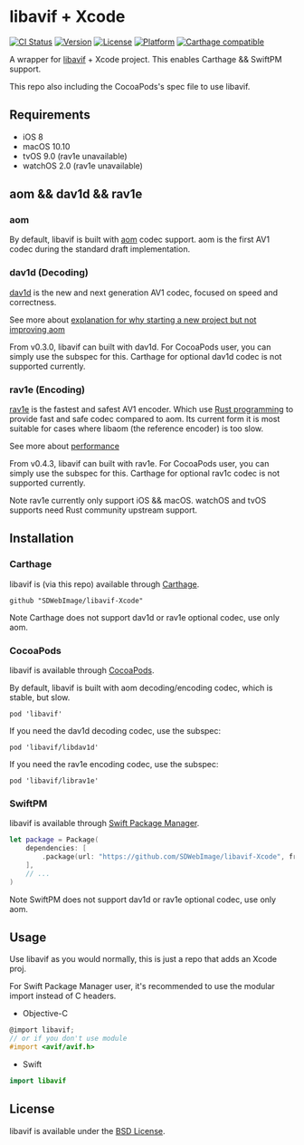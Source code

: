 # libavif + Xcode

[![CI Status](http://img.shields.io/travis/SDWebImage/libavif-Xcode.svg?style=flat)](https://travis-ci.org/SDWebImage/libavif-Xcode)
[![Version](https://img.shields.io/cocoapods/v/libavif.svg?style=flat)](http://cocoapods.org/pods/libavif)
[![License](https://img.shields.io/cocoapods/l/libavif.svg?style=flat)](http://cocoapods.org/pods/libavif)
[![Platform](https://img.shields.io/cocoapods/p/libavif.svg?style=flat)](http://cocoapods.org/pods/libavif)
[![Carthage compatible](https://img.shields.io/badge/Carthage-compatible-4BC51D.svg?style=flat)](https://github.com/SDWebImage/libavif-Xcode)

A wrapper for [libavif](https://github.com/AOMediaCodec/libavif) + Xcode project.
This enables Carthage && SwiftPM support.

This repo also including the CocoaPods's spec file to use libavif.

## Requirements

+ iOS 8
+ macOS 10.10
+ tvOS 9.0 (rav1e unavailable)
+ watchOS 2.0 (rav1e unavailable)

## aom && dav1d && rav1e

### aom

By default, libavif is built with [aom](https://aomedia.googlesource.com/aom/) codec support. aom is the first AV1 codec during the standard draft implementation.

### dav1d (Decoding)

[dav1d](https://github.com/videolan/dav1d) is the new and next generation AV1 codec, focused on speed and correctness.

See more about [explanation for why starting a new project but not improving aom](https://github.com/videolan/dav1d#why-do-you-not-improve-libaom-rather-than-starting-a-new-project)

From v0.3.0, libavif can built with dav1d. For CocoaPods user, you can simply use the subspec for this. Carthage for optional dav1d codec is not supported currently.

### rav1e (Encoding)

[rav1e](https://github.com/xiph/rav1e) is the fastest and safest AV1 encoder. Which use [Rust programming](https://www.rust-lang.org/) to provide fast and safe codec compared to aom. Its current form it is most suitable for cases where libaom (the reference encoder) is too slow.

See more about [performance](https://github.com/xiph/rav1e/issues/1248)

From v0.4.3, libavif can built with rav1e. For CocoaPods user, you can simply use the subspec for this. Carthage for optional rav1c codec is not supported currently.

Note rav1e currently only support iOS && macOS. watchOS and tvOS supports need Rust community upstream support.

## Installation

### Carthage

libavif is (via this repo) available through [Carthage](https://github.com/Carthage/Carthage).

```
github "SDWebImage/libavif-Xcode"
```

Note Carthage does not support dav1d or rav1e optional codec, use only aom.

### CocoaPods

libavif is available through [CocoaPods](https://github.com/CocoaPods/CocoaPods).

By default, libavif is built with aom decoding/encoding codec, which is stable, but slow.

```
pod 'libavif'
```

If you need the dav1d decoding codec, use the subspec:

```
pod 'libavif/libdav1d'
```

If you need the rav1e encoding codec, use the subspec:

```
pod 'libavif/librav1e'
```

### SwiftPM

libavif is available through [Swift Package Manager](https://img.shields.io/badge/SwiftPM-compatible-brightgreen.svg).

```swift
let package = Package(
    dependencies: [
        .package(url: "https://github.com/SDWebImage/libavif-Xcode", from: "0.4.5")
    ],
    // ...
)
```

Note SwiftPM does not support dav1d or rav1e optional codec, use only aom.

## Usage

Use libavif as you would normally, this is just a repo that adds an Xcode proj.

For Swift Package Manager user, it's recommended to use the modular import instead of C headers.

+ Objective-C

```objective-c
@import libavif;
// or if you don't use module
#import <avif/avif.h>
```

+ Swift

```swift
import libavif
```

## License

libavif is available under the [BSD License](https://github.com/AOMediaCodec/libavif/blob/master/LICENSE).


